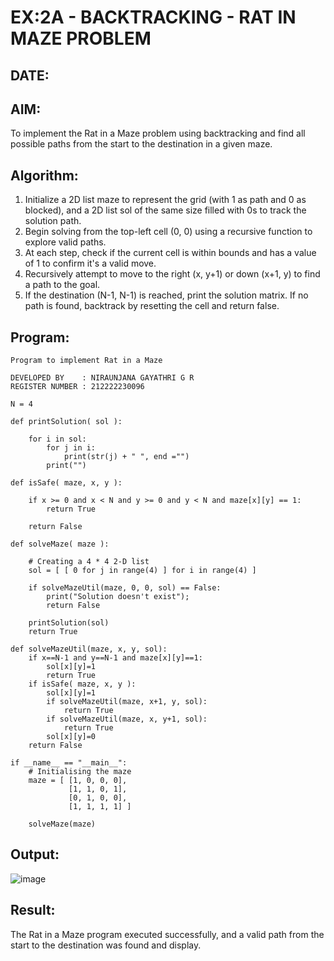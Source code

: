 # EX:2A - BACKTRACKING - RAT IN MAZE PROBLEM
## DATE:

## AIM:

To implement the Rat in a Maze problem using backtracking and find all possible paths from the start to the destination in a given maze.


## Algorithm:

1. Initialize a 2D list maze to represent the grid (with 1 as path and 0 as blocked), and a 2D list sol of the same size filled with 0s to track the solution path.
2. Begin solving from the top-left cell (0, 0) using a recursive function to explore valid paths.
3. At each step, check if the current cell is within bounds and has a value of 1 to confirm it's a valid move.
4. Recursively attempt to move to the right (x, y+1) or down (x+1, y) to find a path to the goal.
5. If the destination (N-1, N-1) is reached, print the solution matrix. If no path is found, backtrack by resetting the cell and return false.

## Program:

```
Program to implement Rat in a Maze

DEVELOPED BY    : NIRAUNJANA GAYATHRI G R
REGISTER NUMBER : 212222230096

```
```
N = 4
 
def printSolution( sol ):
     
    for i in sol:
        for j in i:
            print(str(j) + " ", end ="")
        print("")
 
def isSafe( maze, x, y ):
     
    if x >= 0 and x < N and y >= 0 and y < N and maze[x][y] == 1:
        return True
     
    return False
 
def solveMaze( maze ):
     
    # Creating a 4 * 4 2-D list
    sol = [ [ 0 for j in range(4) ] for i in range(4) ]
     
    if solveMazeUtil(maze, 0, 0, sol) == False:
        print("Solution doesn't exist");
        return False
     
    printSolution(sol)
    return True
     
def solveMazeUtil(maze, x, y, sol):
    if x==N-1 and y==N-1 and maze[x][y]==1:
        sol[x][y]=1
        return True
    if isSafe( maze, x, y ):
        sol[x][y]=1
        if solveMazeUtil(maze, x+1, y, sol):
            return True
        if solveMazeUtil(maze, x, y+1, sol):
            return True
        sol[x][y]=0
    return False

if __name__ == "__main__":
    # Initialising the maze
    maze = [ [1, 0, 0, 0],
             [1, 1, 0, 1],
             [0, 1, 0, 0],
             [1, 1, 1, 1] ]
              
    solveMaze(maze)
```

## Output:

![image](https://github.com/user-attachments/assets/805dacaa-304a-46f2-b22f-d346b7703a68)


## Result:

The Rat in a Maze program executed successfully, and a valid path from the start to the destination was found and display.

